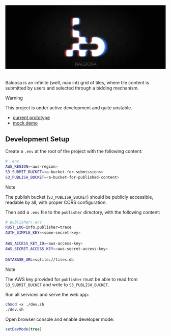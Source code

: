 <div align="center">
<img src="banner-dark.png">
</div>

<br>

Baldosa is an infinite (well, max int) grid of tiles, where tile content is submitted by users and selected through a bidding mechanism.

> [!WARNING]
> This project is under active development and quite unstable.

- [current prototype](https://loreanvictor.github.io/baldosa)
- [mock demo](https://baldosa.surge.sh)

## Development Setup

Create a `.env` at the root of the project
with the following content:

```bash
# .env
AWS_REGION=<aws-region>
S3_SUBMIT_BUCKET=<a-bucket-for-submissions>
S3_PUBLISH_BUCKET=<a-bucket-for-published-content>
```

> [!NOTE]
>
> The publish bucket (`S3_PUBLISH_BUCKET`) should be publicly accessible, readable by all, with proper CORS configuration.

Then add a `.env` file to the `publisher` directory, with the following content:

```bash
# publisher/.env
RUST_LOG=info,publisher=trace
AUTH_SIMPLE_KEY=<some-secret-key>

AWS_ACCESS_KEY_ID=<aws-access-key>
AWS_SECRET_ACCESS_KEY=<aws-secret-access-key>

DATABASE_URL=sqlite://tiles.db
```

> [!NOTE]
>
> The AWS key provided for `publisher` must be able to read from `S3_SUBMIT_BUCKET` and write to `S3_PUBLISH_BUCKET`.

Run all services and serve the web app:

```bash
chmod +x ./dev.sh
./dev.sh
```

Open browser console and enable developer mode:

```js
setDevMode(true)
```
